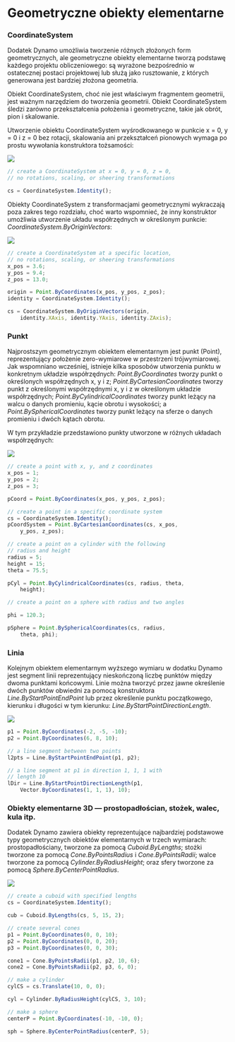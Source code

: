 # Geometryczne obiekty elementarne

### CoordinateSystem

Dodatek Dynamo umożliwia tworzenie różnych złożonych form geometrycznych, ale geometryczne obiekty elementarne tworzą podstawę każdego projektu obliczeniowego: są wyrażone bezpośrednio w ostatecznej postaci projektowej lub służą jako rusztowanie, z których generowana jest bardziej złożona geometria.

Obiekt CoordinateSystem, choć nie jest właściwym fragmentem geometrii, jest ważnym narzędziem do tworzenia geometrii. Obiekt CoordinateSystem śledzi zarówno przekształcenia położenia i geometryczne, takie jak obrót, pion i skalowanie.

Utworzenie obiektu CoordinateSystem wyśrodkowanego w punkcie x = 0, y = 0 i z = 0 bez rotacji, skalowania ani przekształceń pionowych wymaga po prostu wywołania konstruktora tożsamości:

![](../images/8-2/2/GeometricPrimitives\_01.png)

```js
// create a CoordinateSystem at x = 0, y = 0, z = 0,
// no rotations, scaling, or sheering transformations

cs = CoordinateSystem.Identity();
```

Obiekty CoordinateSystem z transformacjami geometrycznymi wykraczają poza zakres tego rozdziału, choć warto wspomnieć, że inny konstruktor umożliwia utworzenie układu współrzędnych w określonym punkcie: _CoordinateSystem.ByOriginVectors_:

![](../images/8-2/2/GeometricPrimitives\_02.png)

```js
// create a CoordinateSystem at a specific location,
// no rotations, scaling, or sheering transformations
x_pos = 3.6;
y_pos = 9.4;
z_pos = 13.0;

origin = Point.ByCoordinates(x_pos, y_pos, z_pos);
identity = CoordinateSystem.Identity();

cs = CoordinateSystem.ByOriginVectors(origin,
    identity.XAxis, identity.YAxis, identity.ZAxis);
```

### Punkt

Najprostszym geometrycznym obiektem elementarnym jest punkt (Point), reprezentujący położenie zero-wymiarowe w przestrzeni trójwymiarowej. Jak wspomniano wcześniej, istnieje kilka sposobów utworzenia punktu w konkretnym układzie współrzędnych: _Point.ByCoordinates_ tworzy punkt o określonych współrzędnych x, y i z; _Point.ByCartesianCoordinates_ tworzy punkt z określonymi współrzędnymi x, y i z w określonym układzie współrzędnych; _Point.ByCylindricalCoordinates_ tworzy punkt leżący na walcu o danych promieniu, kącie obrotu i wysokości; a _Point.BySphericalCoordinates_ tworzy punkt leżący na sferze o danych promieniu i dwóch kątach obrotu.

W tym przykładzie przedstawiono punkty utworzone w różnych układach współrzędnych:

![](../images/8-2/2/GeometricPrimitives\_03.png)

```js
// create a point with x, y, and z coordinates
x_pos = 1;
y_pos = 2;
z_pos = 3;

pCoord = Point.ByCoordinates(x_pos, y_pos, z_pos);

// create a point in a specific coordinate system
cs = CoordinateSystem.Identity();
pCoordSystem = Point.ByCartesianCoordinates(cs, x_pos,
    y_pos, z_pos);

// create a point on a cylinder with the following
// radius and height
radius = 5;
height = 15;
theta = 75.5;

pCyl = Point.ByCylindricalCoordinates(cs, radius, theta,
    height);

// create a point on a sphere with radius and two angles

phi = 120.3;

pSphere = Point.BySphericalCoordinates(cs, radius,
    theta, phi);
```

### Linia&#x20;

Kolejnym obiektem elementarnym wyższego wymiaru w dodatku Dynamo jest segment linii reprezentujący nieskończoną liczbę punktów między dwoma punktami końcowymi. Linie można tworzyć przez jawne określenie dwóch punktów obwiedni za pomocą konstruktora _Line.ByStartPointEndPoint_ lub przez określenie punktu początkowego, kierunku i długości w tym kierunku: _Line.ByStartPointDirectionLength_.

![](../images/8-2/2/GeometricPrimitives\_04.png)

```js
p1 = Point.ByCoordinates(-2, -5, -10);
p2 = Point.ByCoordinates(6, 8, 10);

// a line segment between two points
l2pts = Line.ByStartPointEndPoint(p1, p2);

// a line segment at p1 in direction 1, 1, 1 with
// length 10
lDir = Line.ByStartPointDirectionLength(p1,
    Vector.ByCoordinates(1, 1, 1), 10);
```

### Obiekty elementarne 3D — prostopadłościan, stożek, walec, kula itp.

Dodatek Dynamo zawiera obiekty reprezentujące najbardziej podstawowe typy geometrycznych obiektów elementarnych w trzech wymiarach: prostopadłościany, tworzone za pomocą _Cuboid.ByLengths_; stożki tworzone za pomocą _Cone.ByPointsRadius_ i _Cone.ByPointsRadii_; walce tworzone za pomocą _Cylinder.ByRadiusHeight_; oraz sfery tworzone za pomocą _Sphere.ByCenterPointRadius_.

![](../images/8-2/2/GeometricPrimitives\_05.png)

```js
// create a cuboid with specified lengths
cs = CoordinateSystem.Identity();

cub = Cuboid.ByLengths(cs, 5, 15, 2);

// create several cones
p1 = Point.ByCoordinates(0, 0, 10);
p2 = Point.ByCoordinates(0, 0, 20);
p3 = Point.ByCoordinates(0, 0, 30);

cone1 = Cone.ByPointsRadii(p1, p2, 10, 6);
cone2 = Cone.ByPointsRadii(p2, p3, 6, 0);

// make a cylinder
cylCS = cs.Translate(10, 0, 0);

cyl = Cylinder.ByRadiusHeight(cylCS, 3, 10);

// make a sphere
centerP = Point.ByCoordinates(-10, -10, 0);

sph = Sphere.ByCenterPointRadius(centerP, 5);
```
